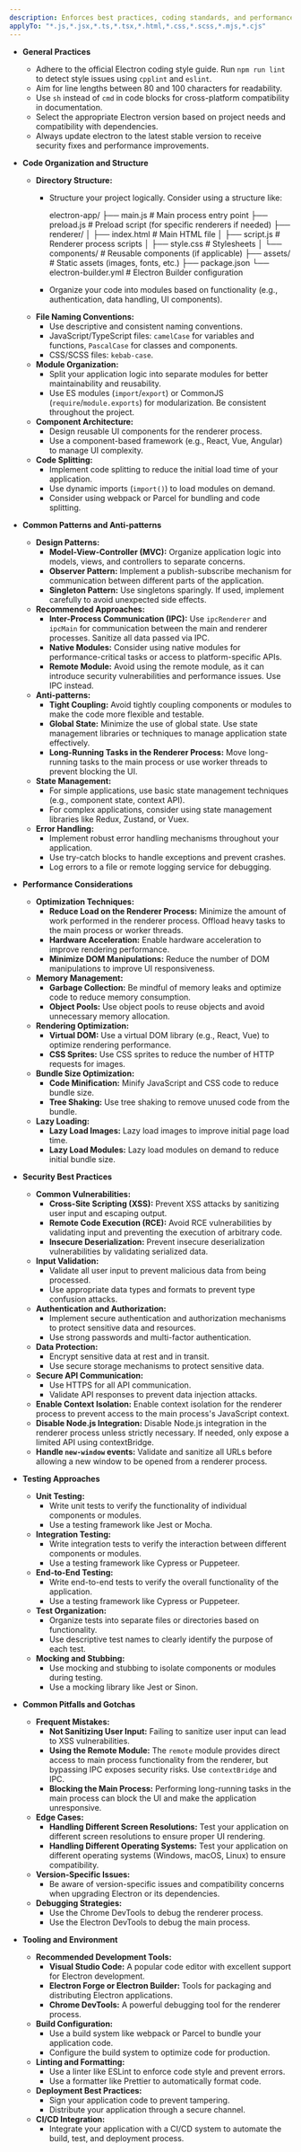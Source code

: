 ```yaml
---
description: Enforces best practices, coding standards, and performance considerations for Electron development. Covers code structure, security, testing, and common pitfalls to ensure robust and maintainable applications.
applyTo: "*.js,*.jsx,*.ts,*.tsx,*.html,*.css,*.scss,*.mjs,*.cjs"
---
```

- **General Practices**
  - Adhere to the official Electron coding style guide. Run `npm run lint` to detect style issues using `cpplint` and `eslint`.
  - Aim for line lengths between 80 and 100 characters for readability.
  - Use `sh` instead of `cmd` in code blocks for cross-platform compatibility in documentation.
  - Select the appropriate Electron version based on project needs and compatibility with dependencies.
  - Always update electron to the latest stable version to receive security fixes and performance improvements.

- **Code Organization and Structure**
  - **Directory Structure:**
    - Structure your project logically. Consider using a structure like:
      
      electron-app/
      ├── main.js         # Main process entry point
      ├── preload.js      # Preload script (for specific renderers if needed)
      ├── renderer/
      │   ├── index.html    # Main HTML file
      │   ├── script.js     # Renderer process scripts
      │   ├── style.css     # Stylesheets
      │   └── components/ # Reusable components (if applicable)
      ├── assets/         # Static assets (images, fonts, etc.)
      ├── package.json
      └── electron-builder.yml # Electron Builder configuration
      
    - Organize your code into modules based on functionality (e.g., authentication, data handling, UI components).
  - **File Naming Conventions:**
    - Use descriptive and consistent naming conventions.
    - JavaScript/TypeScript files: `camelCase` for variables and functions, `PascalCase` for classes and components.
    - CSS/SCSS files: `kebab-case`.
  - **Module Organization:**
    - Split your application logic into separate modules for better maintainability and reusability.
    - Use ES modules (`import`/`export`) or CommonJS (`require`/`module.exports`) for modularization.  Be consistent throughout the project.
  - **Component Architecture:**
    - Design reusable UI components for the renderer process.
    - Use a component-based framework (e.g., React, Vue, Angular) to manage UI complexity.
  - **Code Splitting:**
    - Implement code splitting to reduce the initial load time of your application.
    - Use dynamic imports (`import()`) to load modules on demand.
    - Consider using webpack or Parcel for bundling and code splitting.

- **Common Patterns and Anti-patterns**
  - **Design Patterns:**
    - **Model-View-Controller (MVC):**  Organize application logic into models, views, and controllers to separate concerns.
    - **Observer Pattern:** Implement a publish-subscribe mechanism for communication between different parts of the application.
    - **Singleton Pattern:** Use singletons sparingly. If used, implement carefully to avoid unexpected side effects.
  - **Recommended Approaches:**
    - **Inter-Process Communication (IPC):** Use `ipcRenderer` and `ipcMain` for communication between the main and renderer processes.  Sanitize all data passed via IPC.
    - **Native Modules:** Consider using native modules for performance-critical tasks or access to platform-specific APIs.
    - **Remote Module:** Avoid using the remote module, as it can introduce security vulnerabilities and performance issues. Use IPC instead.
  - **Anti-patterns:**
    - **Tight Coupling:** Avoid tightly coupling components or modules to make the code more flexible and testable.
    - **Global State:** Minimize the use of global state.  Use state management libraries or techniques to manage application state effectively.
    - **Long-Running Tasks in the Renderer Process:** Move long-running tasks to the main process or use worker threads to prevent blocking the UI.
  - **State Management:**
    - For simple applications, use basic state management techniques (e.g., component state, context API).
    - For complex applications, consider using state management libraries like Redux, Zustand, or Vuex.
  - **Error Handling:**
    - Implement robust error handling mechanisms throughout your application.
    - Use try-catch blocks to handle exceptions and prevent crashes.
    - Log errors to a file or remote logging service for debugging.

- **Performance Considerations**
  - **Optimization Techniques:**
    - **Reduce Load on the Renderer Process:** Minimize the amount of work performed in the renderer process. Offload heavy tasks to the main process or worker threads.
    - **Hardware Acceleration:** Enable hardware acceleration to improve rendering performance.
    - **Minimize DOM Manipulations:** Reduce the number of DOM manipulations to improve UI responsiveness.
  - **Memory Management:**
    - **Garbage Collection:** Be mindful of memory leaks and optimize code to reduce memory consumption.
    - **Object Pools:** Use object pools to reuse objects and avoid unnecessary memory allocation.
  - **Rendering Optimization:**
    - **Virtual DOM:** Use a virtual DOM library (e.g., React, Vue) to optimize rendering performance.
    - **CSS Sprites:** Use CSS sprites to reduce the number of HTTP requests for images.
  - **Bundle Size Optimization:**
    - **Code Minification:** Minify JavaScript and CSS code to reduce bundle size.
    - **Tree Shaking:** Use tree shaking to remove unused code from the bundle.
  - **Lazy Loading:**
    - **Lazy Load Images:** Lazy load images to improve initial page load time.
    - **Lazy Load Modules:** Lazy load modules on demand to reduce initial bundle size.

- **Security Best Practices**
  - **Common Vulnerabilities:**
    - **Cross-Site Scripting (XSS):** Prevent XSS attacks by sanitizing user input and escaping output.
    - **Remote Code Execution (RCE):** Avoid RCE vulnerabilities by validating input and preventing the execution of arbitrary code.
    - **Insecure Deserialization:** Prevent insecure deserialization vulnerabilities by validating serialized data.
  - **Input Validation:**
    - Validate all user input to prevent malicious data from being processed.
    - Use appropriate data types and formats to prevent type confusion attacks.
  - **Authentication and Authorization:**
    - Implement secure authentication and authorization mechanisms to protect sensitive data and resources.
    - Use strong passwords and multi-factor authentication.
  - **Data Protection:**
    - Encrypt sensitive data at rest and in transit.
    - Use secure storage mechanisms to protect sensitive data.
  - **Secure API Communication:**
    - Use HTTPS for all API communication.
    - Validate API responses to prevent data injection attacks.
  - **Enable Context Isolation:** Enable context isolation for the renderer process to prevent access to the main process's JavaScript context.
  - **Disable Node.js Integration:** Disable Node.js integration in the renderer process unless strictly necessary. If needed, only expose a limited API using contextBridge.
  - **Handle `new-window` events:** Validate and sanitize all URLs before allowing a new window to be opened from a renderer process.

- **Testing Approaches**
  - **Unit Testing:**
    - Write unit tests to verify the functionality of individual components or modules.
    - Use a testing framework like Jest or Mocha.
  - **Integration Testing:**
    - Write integration tests to verify the interaction between different components or modules.
    - Use a testing framework like Cypress or Puppeteer.
  - **End-to-End Testing:**
    - Write end-to-end tests to verify the overall functionality of the application.
    - Use a testing framework like Cypress or Puppeteer.
  - **Test Organization:**
    - Organize tests into separate files or directories based on functionality.
    - Use descriptive test names to clearly identify the purpose of each test.
  - **Mocking and Stubbing:**
    - Use mocking and stubbing to isolate components or modules during testing.
    - Use a mocking library like Jest or Sinon.

- **Common Pitfalls and Gotchas**
  - **Frequent Mistakes:**
    - **Not Sanitizing User Input:** Failing to sanitize user input can lead to XSS vulnerabilities.
    - **Using the Remote Module:** The `remote` module provides direct access to main process functionality from the renderer, but bypassing IPC exposes security risks. Use `contextBridge` and IPC.
    - **Blocking the Main Process:** Performing long-running tasks in the main process can block the UI and make the application unresponsive.
  - **Edge Cases:**
    - **Handling Different Screen Resolutions:** Test your application on different screen resolutions to ensure proper UI rendering.
    - **Handling Different Operating Systems:** Test your application on different operating systems (Windows, macOS, Linux) to ensure compatibility.
  - **Version-Specific Issues:**
    - Be aware of version-specific issues and compatibility concerns when upgrading Electron or its dependencies.
  - **Debugging Strategies:**
    - Use the Chrome DevTools to debug the renderer process.
    - Use the Electron DevTools to debug the main process.

- **Tooling and Environment**
  - **Recommended Development Tools:**
    - **Visual Studio Code:** A popular code editor with excellent support for Electron development.
    - **Electron Forge or Electron Builder:** Tools for packaging and distributing Electron applications.
    - **Chrome DevTools:** A powerful debugging tool for the renderer process.
  - **Build Configuration:**
    - Use a build system like webpack or Parcel to bundle your application code.
    - Configure the build system to optimize code for production.
  - **Linting and Formatting:**
    - Use a linter like ESLint to enforce code style and prevent errors.
    - Use a formatter like Prettier to automatically format code.
  - **Deployment Best Practices:**
    - Sign your application code to prevent tampering.
    - Distribute your application through a secure channel.
  - **CI/CD Integration:**
    - Integrate your application with a CI/CD system to automate the build, test, and deployment process.